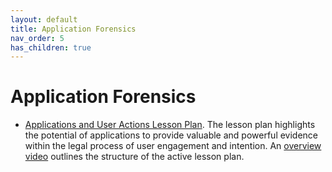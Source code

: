 ```yaml
---
layout: default
title: Application Forensics
nav_order: 5
has_children: true
---
```


# Application Forensics

* [Applications and User Actions Lesson Plan](applications-and-user-actions/). The lesson plan highlights the potential of applications to provide valuable and powerful evidence within the legal process of user engagement and intention. An [overview video](resources/application.m4v) outlines the structure of the active lesson plan.
